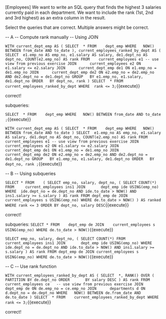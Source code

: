 [Employees] We want to write an SQL query that finds the highest 3 salaries currently paid in each department. We want to include the rank (1st, 2nd and 3rd highest) as an extra column in the result.

Select the queries that are correct. Multiple answers might be correct.


-- A -- Compute rank manually -- Using JOIN

``
WITH current_dept_emp AS (
SELECT	*
FROM    dept_emp
WHERE	NOW() BETWEEN from_date AND to_date
),
current_employees_ranked_by_dept AS (
SELECT	e1.emp_no AS emp_no, e1.salary AS salary, de1.dept_no AS dept_no, COUNT(e2.emp_no) AS rank
FROM    current_employees e1 -- use view from previous exercise
JOIN      current_employees e2 ON e1.salary <= e2.salary
JOIN      current_dept_emp de1 ON e1.emp_no = de1.emp_no
JOIN      current_dept_emp de2 ON e2.emp_no = de2.emp_no
              AND de2.dept_no = de1.dept_no
GROUP	BY e1.emp_no, e1.salary, de1.dept_no
ORDER	BY dept_no, rank
)
SELECT	*
FROM     current_employees_ranked_by_dept
WHERE  rank <= 3;
``{{execute}}

correct!

subqueries:

``
SELECT	*
FROM    dept_emp
WHERE	NOW() BETWEEN from_date AND to_date
;
``{{execute}}


``
WITH current_dept_emp AS (
  SELECT  *
  FROM    dept_emp
  WHERE   NOW() BETWEEN from_date AND to_date
  )
  SELECT  e1.emp_no AS emp_no, e1.salary AS salary, de1.dept_no AS dept_no, COUNT(e2.emp_no) AS rank
  FROM    current_employees e1 -- use view from previous exercise
  JOIN      current_employees e2 ON e1.salary <= e2.salary
  JOIN      current_dept_emp de1 ON e1.emp_no = de1.emp_no
  JOIN      current_dept_emp de2 ON e2.emp_no = de2.emp_no
                AND de2.dept_no = de1.dept_no
  GROUP   BY e1.emp_no, e1.salary, de1.dept_no
  ORDER   BY dept_no, rank
  ;
``{{execute}}


-- B -- Using subqueries

``
SELECT *
FROM    (
    SELECT emp_no, salary, dept_no, (
        SELECT COUNT(*)
        FROM     current_employees ins1
        JOIN       dept_emp ide USING(emp_no)
        WHERE  ide.dept_no = de.dept_no
               AND ide.to_date > NOW()
               AND ins1.salary >= s.salary
     ) AS rank
    FROM dept_emp de
    JOIN current_employees s USING(emp_no)
    WHERE de.to_date > NOW()
) AS ranked
WHERE rank <= 3
ORDER BY dept_no, salary DESC
``{{execute}}

correct!

subqueries:
``
SELECT * FROM    dept_emp de
JOIN    current_employees s USING(emp_no)
WHERE de.to_date > NOW()
``{{execute}}


``
    SELECT emp_no, salary, dept_no, (
        SELECT COUNT(*)
        FROM     current_employees ins1
        JOIN       dept_emp ide USING(emp_no)
        WHERE  ide.dept_no = de.dept_no
               AND ide.to_date > NOW()
               AND ins1.salary >= s.salary
     ) AS rank
    FROM dept_emp de
    JOIN current_employees s USING(emp_no)
    WHERE de.to_date > NOW()
``{{execute}}


-- C -- Use rank function

``
WITH current_employees_ranked_by_dept AS (
SELECT	*, RANK() OVER (
PARTITION BY de.dept_no
ORDER       BY salary DESC
) AS rank
FROM    current_employees ce   -- use view from previous exercise
JOIN      dept_emp de ON de.emp_no = ce.emp_no
JOIN      departments d ON d.dept_no = de.dept_no
WHERE	NOW() BETWEEN de.from_date AND de.to_date
)
SELECT	*
FROM    current_employees_ranked_by_dept
WHERE	rank <= 3;
``{{execute}}

correct!


